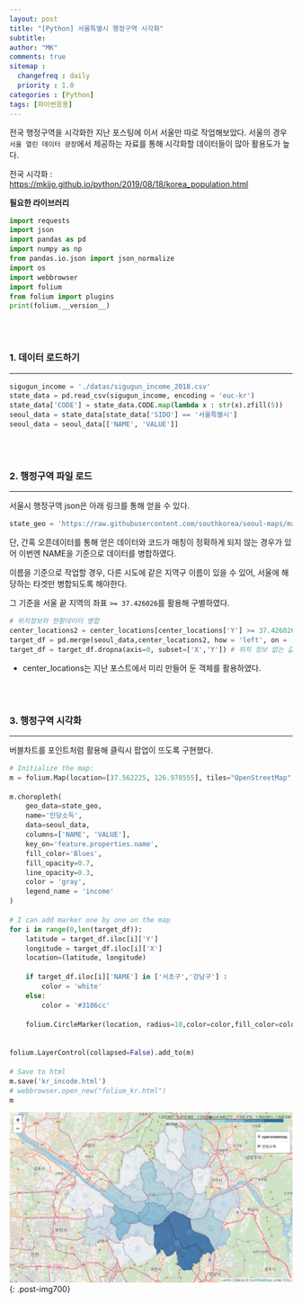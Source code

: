 ```yaml
---
layout: post
title: "[Python] 서울특별시 행정구역 시각화"
subtitle:
author: "MK"
comments: true
sitemap :
  changefreq : daily
  priority : 1.0
categories : [Python]
tags: [파이썬응용]
---
```


전국 행정구역을 시각화한 지난 포스팅에 이서 서울만 따로 작업해보았다.
서울의 경우 `서울 열린 데이터 광장`에서 제공하는 자료를 통해 시각화할 데이터들이 많아 활용도가 높다.

전국 시각화 : https://mkjjo.github.io/python/2019/08/18/korea_population.html

**필요한 라이브러리**
```python
import requests
import json
import pandas as pd
import numpy as np
from pandas.io.json import json_normalize
import os
import webbrowser
import folium
from folium import plugins
print(folium.__version__)
```


<br><br>
### 1. 데이터 로드하기
---

```python
sigugun_income = './datas/sigugun_income_2018.csv'
state_data = pd.read_csv(sigugun_income, encoding = 'euc-kr')
state_data['CODE'] = state_data.CODE.map(lambda x : str(x).zfill(5))
seoul_data = state_data[state_data['SIDO'] == '서울특별시']
seoul_data = seoul_data[['NAME', 'VALUE']]
```


<br><br>
### 2. 행정구역 파일 로드
---

서울시 행정구역 json은 아래 링크를 통해 얻을 수 있다.

```python
state_geo = 'https://raw.githubusercontent.com/southkorea/seoul-maps/master/kostat/2013/json/seoul_municipalities_geo_simple.json'
```


단, 간혹 오픈데이터를 통해 얻은 데이터와 코드가 매칭이 정확하게 되지 않는 경우가 있어 이번엔 NAME을 기준으로 데이터를 병합하였다.

이름을 기준으로 작업할 경우, 다른 시도에 같은 지역구 이름이 있을 수 있어, 서울에 해당하는 타겟만 병합되도록 해야한다.

그 기준을 서울 끝 지역의 좌표 `>= 37.426026`를 활용해 구별하였다.

```python
# 위치정보와 현황데이터 병합
center_locations2 = center_locations[center_locations['Y'] >= 37.426026]
target_df = pd.merge(seoul_data,center_locations2, how = 'left', on = 'NAME')
target_df = target_df.dropna(axis=0, subset=['X','Y']) # 위치 정보 없는 값 제외
```
* center_locations는 지난 포스트에서 미리 만들어 둔 객체를 활용하였다.


<br><br>
### 3. 행정구역 시각화
---

버블차트를 포인트처럼 활용해 클릭시 팝업이 뜨도록 구현했다.

```python
# Initialize the map:
m = folium.Map(location=[37.562225, 126.978555], tiles="OpenStreetMap", zoom_start=11)

m.choropleth(
    geo_data=state_geo,
    name='인당소득',
    data=seoul_data,
    columns=['NAME', 'VALUE'],
    key_on='feature.properties.name',
    fill_color='Blues',
    fill_opacity=0.7,
    line_opacity=0.3,
    color = 'gray',
    legend_name = 'income'
)

# I can add marker one by one on the map
for i in range(0,len(target_df)):
    latitude = target_df.iloc[i]['Y']
    longitude = target_df.iloc[i]['X']
    location=(latitude, longitude)

    if target_df.iloc[i]['NAME'] in ['서초구','강남구'] :
        color = 'white'
    else:
        color = '#3186cc'

    folium.CircleMarker(location, radius=10,color=color,fill_color=color,fill_opacity = 0.1, opacity=0.0,  popup=target_df.iloc[i]['NAME'] + "\n" + str(int(round(target_df.iloc[i]['VALUE']/10000,0))) + "만원").add_to(m)


folium.LayerControl(collapsed=False).add_to(m)

# Save to html
m.save('kr_incode.html')
# webbrowser.open_new("folium_kr.html")
m
```




![img_area](/img/posting/2019-08-18-002-map.PNG){: .post-img700}

<br>
